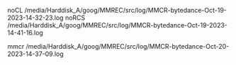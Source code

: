 noCL /media/Harddisk_A/goog/MMREC/src/log/MMCR-bytedance-Oct-19-2023-14-32-23.log
noRCS /media/Harddisk_A/goog/MMREC/src/log/MMCR-bytedance-Oct-19-2023-14-41-16.log

mmcr /media/Harddisk_A/goog/MMREC/src/log/MMCR-bytedance-Oct-20-2023-14-37-09.log